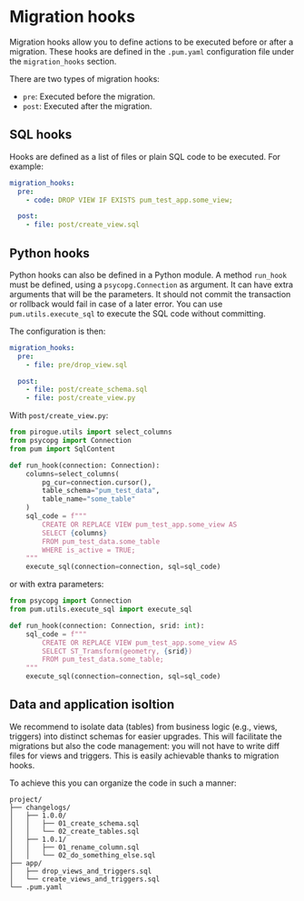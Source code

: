 # Migration hooks

Migration hooks allow you to define actions to be executed before or after a migration. These hooks are defined in the `.pum.yaml` configuration file under the `migration_hooks` section.

There are two types of migration hooks:

- `pre`: Executed before the migration.
- `post`: Executed after the migration.

## SQL hooks

Hooks are defined as a list of files or plain SQL code to be executed. For example:

```yaml
migration_hooks:
  pre:
    - code: DROP VIEW IF EXISTS pum_test_app.some_view;

  post:
    - file: post/create_view.sql
```

## Python hooks

Python hooks can also be defined in a Python module.
A method `run_hook` must be defined,
using a `psycopg.Connection` as argument.
It can have extra arguments that will be the parameters.
It should not commit the transaction or rollback would fail in case of a later error.
You can use `pum.utils.execute_sql` to execute the SQL code without committing.

The configuration is then:

```yaml
migration_hooks:
  pre:
    - file: pre/drop_view.sql

  post:
    - file: post/create_schema.sql
    - file: post/create_view.py
```

With `post/create_view.py`:

```py
from pirogue.utils import select_columns
from psycopg import Connection
from pum import SqlContent

def run_hook(connection: Connection):
    columns=select_columns(
        pg_cur=connection.cursor(),
        table_schema="pum_test_data",
        table_name="some_table"  
    )
    sql_code = f"""
        CREATE OR REPLACE VIEW pum_test_app.some_view AS
        SELECT {columns}
        FROM pum_test_data.some_table
        WHERE is_active = TRUE;
    """
    execute_sql(connection=connection, sql=sql_code)
```

or with extra parameters:

```py
from psycopg import Connection
from pum.utils.execute_sql import execute_sql

def run_hook(connection: Connection, srid: int):
    sql_code = f"""
        CREATE OR REPLACE VIEW pum_test_app.some_view AS
        SELECT ST_Tramsform(geometry, {srid})
        FROM pum_test_data.some_table;
    """
    execute_sql(connection=connection, sql=sql_code)
```

## Data and application isoltion

We recommend to isolate data (tables) from business logic (e.g., views, triggers) into distinct schemas for easier upgrades.
This will facilitate the migrations but also the code management: you will not have to write diff files for views and triggers.
This is easily achievable thanks to migration hooks.

To achieve this you can organize the code in such a manner:
```
project/
├── changelogs/
│   ├── 1.0.0/
│   │   ├── 01_create_schema.sql
│   │   └── 02_create_tables.sql
│   ├── 1.0.1/
│   │   ├── 01_rename_column.sql
│   │   └── 02_do_something_else.sql
├── app/
│   ├── drop_views_and_triggers.sql
│   └── create_views_and_triggers.sql
└── .pum.yaml
```
